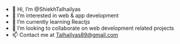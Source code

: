 - 👋 Hi, I’m @ShiekhTalhailyas
- 👀 I’m interested in web & app development 
- 🌱 I’m currently learning Reactjs
- 💞️ I’m looking to collaborate on web development related projects
- 📫 Contact me at Talhailyas89@gmail.com

<!---
ShiekhTalhailyas/ShiekhTalhailyas is a ✨ special ✨ repository because its `README.md` (this file) appears on your GitHub profile.
You can click the Preview link to take a look at your changes.
--->
